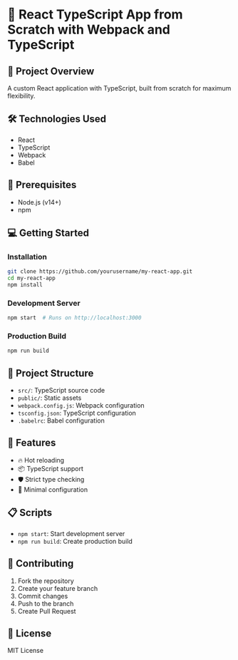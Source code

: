 # 🚀 React TypeScript App from Scratch with Webpack and TypeScript

## 📝 Project Overview
A custom React application with TypeScript, built from scratch for maximum flexibility.

## 🛠️ Technologies Used
- React
- TypeScript
- Webpack
- Babel

## 🔧 Prerequisites
- Node.js (v14+)
- npm

## 💻 Getting Started

### Installation
```bash
git clone https://github.com/yourusername/my-react-app.git
cd my-react-app
npm install
```

### Development Server
```bash
npm start  # Runs on http://localhost:3000
```

### Production Build
```bash
npm run build
```

## 📂 Project Structure
- `src/`: TypeScript source code
- `public/`: Static assets
- `webpack.config.js`: Webpack configuration
- `tsconfig.json`: TypeScript configuration
- `.babelrc`: Babel configuration

## 🚀 Features
- 🔥 Hot reloading
- 📦 TypeScript support
- 🛡️ Strict type checking
- 🚀 Minimal configuration

## 📋 Scripts
- `npm start`: Start development server
- `npm run build`: Create production build

## 🤝 Contributing
1. Fork the repository
2. Create your feature branch
3. Commit changes
4. Push to the branch
5. Create Pull Request

## 📄 License
MIT License